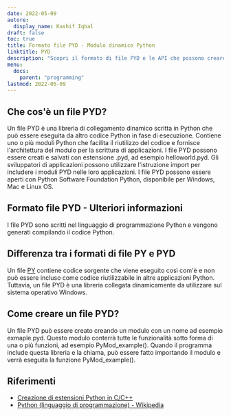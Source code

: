 ```yaml
---
date: 2022-05-09
autore:
  display_name: Kashif Iqbal
draft: false
toc: true
title: Formato file PYD - Modulo dinamico Python
linktitle: PYD
description: "Scopri il formato di file PYD e le API che possono creare e aprire file PYD."
menu:
  docs:
    parent: "programming"
lastmod: 2022-05-09
---
```


## Che cos'è un file PYD?

Un file PYD è una libreria di collegamento dinamico scritta in Python che può essere eseguita da altro codice Python in fase di esecuzione. Contiene uno o più moduli Python che facilita il riutilizzo del codice e fornisce l'architettura del modulo per la scrittura di applicazioni. I file PYD possono essere creati e salvati con estensione .pyd, ad esempio helloworld.pyd. Gli sviluppatori di applicazioni possono utilizzare l'istruzione import per includere i moduli PYD nelle loro applicazioni. I file PYD possono essere aperti con Python Software Foundation Python, disponibile per Windows, Mac e Linux OS.

## Formato file PYD - Ulteriori informazioni

I file PYD sono scritti nel linguaggio di programmazione Python e vengono generati compilando il codice Python.

## Differenza tra i formati di file PY e PYD

Un file [PY](/it/programming/py/) contiene codice sorgente che viene eseguito così com'è e non può essere incluso come codice riutilizzabile in altre applicazioni Python. Tuttavia, un file PYD è una libreria collegata dinamicamente da utilizzare sul sistema operativo Windows.

## Come creare un file PYD?

Un file PYD può essere creato creando un modulo con un nome ad esempio exmaple.pyd. Questo modulo conterrà tutte le funzionalità sotto forma di una o più funzioni, ad esempio PyMod_example(). Quando il programma include questa libreria e la chiama, può essere fatto importando il modulo e verrà eseguita la funzione PyMod_example().

## Riferimenti ##

* [Creazione di estensioni Python in C/C++](https://sebsauvage.net/python/mingw.html)
* [Python (linguaggio di programmazione) - Wikipedia](https://en.wikipedia.org/wiki/Python_(linguaggio_di_programmazione))


